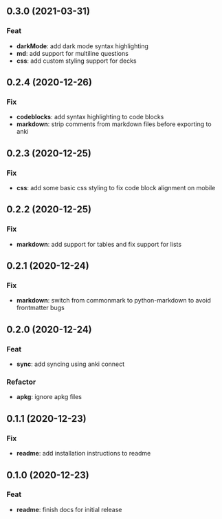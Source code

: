 ## 0.3.0 (2021-03-31)

### Feat

- **darkMode**: add dark mode syntax highlighting
- **md**: add support for multiline questions
- **css**: add custom styling support for decks

## 0.2.4 (2020-12-26)

### Fix

- **codeblocks**: add syntax highlighting to code blocks
- **markdown**: strip comments from markdown files before exporting to anki

## 0.2.3 (2020-12-25)

### Fix

- **css**: add some basic css styling to fix code block alignment on mobile

## 0.2.2 (2020-12-25)

### Fix

- **markdown**: add support for tables and fix support for lists

## 0.2.1 (2020-12-24)

### Fix

- **markdown**: switch from commonmark to python-markdown to avoid frontmatter bugs

## 0.2.0 (2020-12-24)

### Feat

- **sync**: add syncing using anki connect

### Refactor

- **apkg**: ignore apkg files

## 0.1.1 (2020-12-23)

### Fix

- **readme**: add installation instructions to readme

## 0.1.0 (2020-12-23)

### Feat

- **readme**: finish docs for initial release
